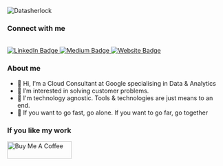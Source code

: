 ![Datasherlock](https://github.com/datasherlock/datasherlock/assets/11506905/c0a6acfa-93ba-42a8-961f-b8d7f9baae88)

<div id="badges">
  <h3> Connect with me </h3> 
  <br />
  <a href="https://linkedin.com/in/jeromerajan">
    <img src="https://img.shields.io/badge/LinkedIn-blue?style=for-the-badge&logo=linkedin&logoColor=white" alt="LinkedIn Badge"/>
  </a>
  <a href="https://medium.com/@datasherlock">
    <img src="https://img.shields.io/badge/Medium-12100E?style=for-the-badge&logo=medium&logoColor=white" alt="Medium Badge"/>
  </a>
  <a href="https://jeromerajan.com">
    <img src="https://img.shields.io/badge/website-000000?style=for-the-badge&logo=About.me&logoColor=white" alt="Website Badge"/>
  </a>
</div>

<h3> About me </h3>

- 👋 Hi, I’m a Cloud Consultant at Google specialising in Data & Analytics
- 👀 I’m interested in solving customer problems. 
- 💾 I'm technology agnostic. Tools & technologies are just means to an end.
- 🌱 If you want to go fast, go alone. If you want to go far, go together

<h3> If you like my work </h3>
<a href="https://www.buymeacoffee.com/datasherlock" target="_blank"><img src="https://cdn.buymeacoffee.com/buttons/v2/default-yellow.png" alt="Buy Me A Coffee" style="height: 40px !important;width: 150px !important;" ></a>
